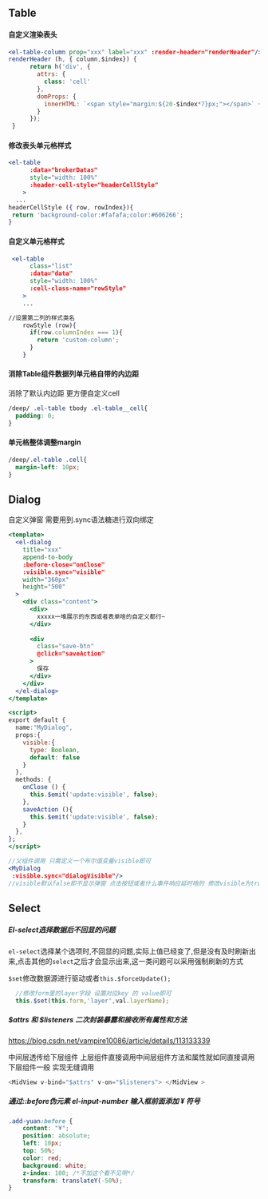 ## Table

#### 自定义渲染表头
```jsx
<el-table-column prop="xxx" label="xxx" :render-header="renderHeader"/>
renderHeader (h, { column,$index}) {
      return h('div', {
        attrs: {
          class: 'cell'
        },
        domProps: {
          innerHTML: `<span style="margin:${20-$index*7}px;"></span>` + column.label
        }
      });
 }
```

#### 修改表头单元格样式
```jsx
<el-table
      :data="brokerDatas"
      style="width: 100%"
      :header-cell-style="headerCellStyle"
    >
  ...
headerCellStyle ({ row, rowIndex}){
 return 'background-color:#fafafa;color:#606266';
}

```

#### 自定义单元格样式
```jsx
 <el-table
      class="list"
      :data="data"
      style="width: 100%"
      :cell-class-name="rowStyle"
    >
    ...

//设置第二列的样式类名
    rowStyle (row){
      if(row.columnIndex === 1){
        return 'custom-column';
      }
    }
```

#### 消除Table组件数据列单元格自带的内边距 
消除了默认内边距 更方便自定义cell
```css
/deep/ .el-table tbody .el-table__cell{
  padding: 0;
}
```

#### 单元格整体调整margin
```css
/deep/.el-table .cell{
  margin-left: 10px;
}
```


## Dialog
自定义弹窗
需要用到.sync语法糖进行双向绑定
```jsx
<template>
  <el-dialog
    title="xxx"
    append-to-body
    :before-close="onClose"
    :visible.sync="visible"
    width="360px"
    height="500"
  >
    <div class="content">
      <div>
        xxxxx一堆展示的东西或者表单啥的自定义都行~
      </div>
   
      <div
        class="save-btn"
        @click="saveAction"
      >
        保存
      </div>
    </div>
  </el-dialog>
</template>

<script>
export default {
  name:"MyDialog",
  props:{
    visible:{
      type: Boolean,
      default: false
    }
  },
  methods: {
    onClose () {
      this.$emit('update:visible', false);
    },
    saveAction (){
      this.$emit('update:visible', false);
    }
  },
};
</script>

//父组件调用 只需定义一个布尔值变量visible即可 
<MyDialog
 :visible.sync="dialogVisible"/>
//visible默认false即不显示弹窗 点击按钮或者什么事件响应延时啥的 修改visible为true 弹窗就会显示  
```


## Select

##### El-select选择数据后不回显的问题

`el-select`选择某个选项时,不回显的问题,实际上值已经变了,但是没有及时刷新出来,点击其他的`select`之后才会显示出来,这一类问题可以采用强制刷新的方式

`$set`修改数据源进行驱动或者`this.$forceUpdate();`

```js
  //修改form里的layer字段 设置对应key 的 value即可
  this.$set(this.form,'layer',val.layerName);
```

#####  $attrs 和 $listeners 二次封装暴露和接收所有属性和方法
  
   https://blog.csdn.net/vampire10086/article/details/113133339

   中间层透传给下层组件  上层组件直接调用中间层组件方法和属性就如同直接调用下层组件一般 实现无缝调用
   ```js
   <MidView v-bind="$attrs" v-on="$listeners"> </MidView >
   ```

#####  通过::before伪元素 el-input-number 输入框前面添加 ¥ 符号

```css
.add-yuan:before {
    content: "¥";
    position: absolute;
    left: 10px;
    top: 50%;
    color: red;
    background: white;
    z-index: 100; /*不加这个看不见啊*/
    transform: translateY(-50%);
}
```

